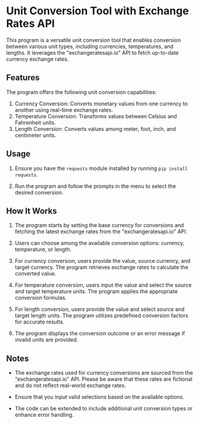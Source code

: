 # Unit Conversion Tool with Exchange Rates API

This program is a versatile unit conversion tool that enables conversion between various unit types, including currencies, temperatures, and lengths. It leverages the "exchangeratesapi.io" API to fetch up-to-date currency exchange rates.

## Features

The program offers the following unit conversion capabilities:

1. Currency Conversion: Converts monetary values from one currency to another using real-time exchange rates.
2. Temperature Conversion: Transforms values between Celsius and Fahrenheit units.
3. Length Conversion: Converts values among meter, foot, inch, and centimeter units.

## Usage

1. Ensure you have the `requests` module installed by running `pip install requests`.

2. Run the program and follow the prompts in the menu to select the desired conversion.

## How It Works

1. The program starts by setting the base currency for conversions and fetching the latest exchange rates from the "exchangeratesapi.io" API.

2. Users can choose among the available conversion options: currency, temperature, or length.

3. For currency conversion, users provide the value, source currency, and target currency. The program retrieves exchange rates to calculate the converted value.

4. For temperature conversion, users input the value and select the source and target temperature units. The program applies the appropriate conversion formulas.

5. For length conversion, users provide the value and select source and target length units. The program utilizes predefined conversion factors for accurate results.

6. The program displays the conversion outcome or an error message if invalid units are provided.

## Notes

- The exchange rates used for currency conversions are sourced from the "exchangeratesapi.io" API. Please be aware that these rates are fictional and do not reflect real-world exchange rates.

- Ensure that you input valid selections based on the available options.

- The code can be extended to include additional unit conversion types or enhance error handling.

